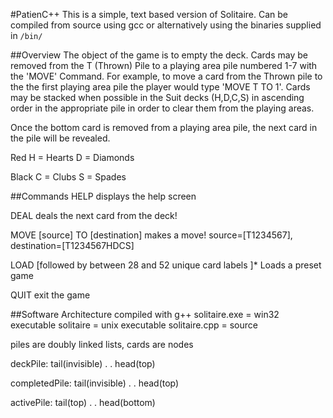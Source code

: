 #PatienC++
This is a simple, text based version of Solitaire. Can be compiled from source using gcc or alternatively using the binaries supplied in `/bin/`

##Overview
The object of the game is to empty the deck. Cards may be removed from the T (Thrown) Pile to a playing area pile numbered 1-7 with the 'MOVE' Command. For example, to move a card from the Thrown pile to the the first playing area pile the player would type 'MOVE T TO 1'. Cards may be stacked when possible in the Suit decks (H,D,C,S) in ascending order in the appropriate pile in order to clear them from the playing areas.

Once the bottom card is removed from a playing area pile, the next card in the pile will be revealed.

Red
H = Hearts
D = Diamonds

Black
C = Clubs
S = Spades

##Commands
HELP
      displays the help screen

DEAL
      deals the next card from the deck!

MOVE [source] TO [destination]
      makes a move! source=[T1234567], destination=[T1234567HDCS]

LOAD [followed by between 28 and 52 unique card labels ]*
       Loads a preset game

QUIT
       exit the game

##Software Architecture
compiled with g++
solitaire.exe = win32 executable
solitaire = unix executable
solitaire.cpp = source

piles are doubly linked lists, cards are nodes

deckPile:
tail(invisible)
.
.
head(top)

completedPile:
tail(invisible)
.
.
head(top)

activePile:
tail(top)
.
.
head(bottom)